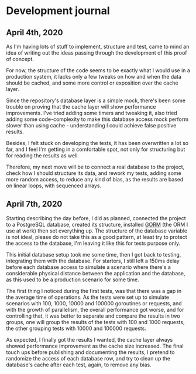 # Development journal

## April 4th, 2020

As I'm having lots of stuff to implement, structure and test, came to mind an idea of writing out the ideas passing through the development of this proof of concept.

For now, the structure of the code seems to be exactly what I would use in a production system, it lacks only a few tweaks on how and when the data should be cached, and some more control or exposition over the cache layer.

Since the repository's database layer is a simple mock, there's been some trouble on proving that the cache layer will show performance improvements. I've tried adding some timers and tweaking it, also tried adding some code-complexity to make this database access mock perform slower than using cache - understanding I could achieve false positive results.

Besides, I felt stuck on developing the tests, it has been overwritten a lot so far, and I feel I'm getting in a comfortable spot, not only for structuring but for reading the results as well.

Therefore, my next move will be to connect a real database to the project, check how I should structure its data, and rework my tests, adding some more random access, to reduce any kind of bias, as the results are based on linear loops, with sequenced arrays. 

## April 7th, 2020

Starting describing the day before, I did as planned, connected the project to a PostgreSQL database, created its structure, installed [GORM](https://gorm.io/) (the ORM I use at work) then set everything up. The structure of the database variable is not ideal, please do not take this as a good pattern, at least try to protect the access to the database, I'm leaving it like this for tests purpose only.

This initial database setup took me some time, then I got back to testing, integrating them with the database. For starters, I still left a 150ms delay before each database access to simulate a scenario where there's a considerable physical distance between the application and the database, as this used to be a production scenario for some time.  

The first thing I noticed during the first tests, was that there was a gap in the average time of operations. As the tests were set up to simulate scenarios with 100, 1000, 10000 and 100000 goroutines or requests, and with the growth of parallelism, the overall performance got worse, and for controlling that, it was better to separate and compare the results in two groups, one will group the results of the tests with 100 and 1000 requests, the other grouping tests with 10000 and 100000 requests.

As expected, I finally got the results I wanted, the cache layer always showed performance improvement as the cache size increased. The final touch ups before publishing and documenting the results, I pretend to randomize the access of each database row, and try to clean up the database's cache after each test, again, to remove any bias.
       